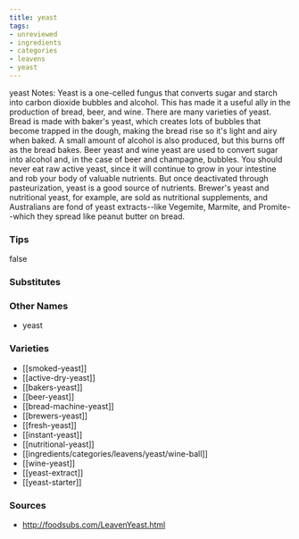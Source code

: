 ```yaml
---
title: yeast
tags:
- unreviewed
- ingredients
- categories
- leavens
- yeast
---
```

yeast Notes: Yeast is a one-celled fungus that converts sugar and starch into carbon dioxide bubbles and alcohol. This has made it a useful ally in the production of bread, beer, and wine. There are many varieties of yeast. Bread is made with baker's yeast, which creates lots of bubbles that become trapped in the dough, making the bread rise so it's light and airy when baked. A small amount of alcohol is also produced, but this burns off as the bread bakes. Beer yeast and wine yeast are used to convert sugar into alcohol and, in the case of beer and champagne, bubbles. You should never eat raw active yeast, since it will continue to grow in your intestine and rob your body of valuable nutrients. But once deactivated through pasteurization, yeast is a good source of nutrients. Brewer's yeast and nutritional yeast, for example, are sold as nutritional supplements, and Australians are fond of yeast extracts--like Vegemite, Marmite, and Promite--which they spread like peanut butter on bread.

### Tips
false

### Substitutes


### Other Names

* yeast

### Varieties

* [[smoked-yeast]]
* [[active-dry-yeast]]
* [[bakers-yeast]]
* [[beer-yeast]]
* [[bread-machine-yeast]]
* [[brewers-yeast]]
* [[fresh-yeast]]
* [[instant-yeast]]
* [[nutritional-yeast]]
* [[ingredients/categories/leavens/yeast/wine-ball]]
* [[wine-yeast]]
* [[yeast-extract]]
* [[yeast-starter]]

### Sources
* http://foodsubs.com/LeavenYeast.html
